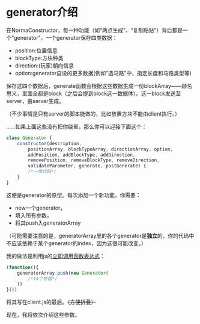 # generator介绍



在NormaConstructor，每一种功能（如“两点生成”、“复制粘贴”）背后都是一个"generator"。一个generator保存四类数据：

* position:位置信息
* blockType:方块种类
* direction:\(玩家\)朝向信息
* option:generator自设的更多数据\(例如"造马路"中，指定长度和马路类型等\)

保存这四个数据后，generate函数会根据这些数据生成一份blockArray——顾名思义，里面全都是block（之后会提到block这一数据体）。这一block发送至server，由server生成。

（不少事情是只有server的脚本能做的，比如放置方块不能由client执行。）

……如果上面这些没有把你绕晕，那么你可以迎接下面这个：

```javascript
class Generator {
    constructor(description,
        positionArray, blockTypeArray, directionArray, option,
        addPosition, addBlockType, addDirection,
        removePosition, removeBlockType, removeDirection,
        validateParameter, generate, postGenerate) {
        /*一堆代码*/
    }
}
```

这便是generator的原型。每次添加一个新功能，你需要：

* new一个generator，
* 填入所有参数，
* 将其push入generatorArray

（可能需要注意的是，generatorArray里的各个generator是**独立**的，你的代码中不应该依赖于某个generator的index，因为这很可能改变。）

我的做法是利用js的[立即调用函数表达式](https://developer.mozilla.org/zh-CN/docs/Glossary/%E7%AB%8B%E5%8D%B3%E6%89%A7%E8%A1%8C%E5%87%BD%E6%95%B0%E8%A1%A8%E8%BE%BE%E5%BC%8F)：

```javascript
(function(){
    generatorArray.push(new Generator(
        /*14个参数*/
    ))
}())
```

将其写在client.js的最后。~~（方便折叠）~~

现在，我将依次介绍这些参数。

